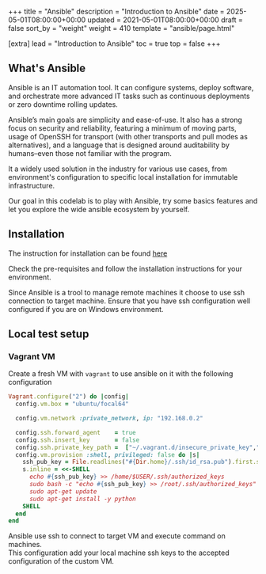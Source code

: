 +++
title = "Ansible"
description = "Introduction to Ansible"
date = 2025-05-01T08:00:00+00:00
updated = 2021-05-01T08:00:00+00:00
draft = false
sort_by = "weight"
weight = 410
template = "ansible/page.html"

[extra]
lead = "Introduction to Ansible"
toc = true
top = false
+++

## What's Ansible

Ansible is an IT automation tool. It can configure systems, deploy software, and orchestrate more advanced IT tasks such as continuous deployments or zero downtime rolling updates.

Ansible’s main goals are simplicity and ease-of-use. It also has a strong focus on security and reliability, featuring a minimum of moving parts, usage of OpenSSH for transport (with other transports and pull modes as alternatives), and a language that is designed around auditability by humans–even those not familiar with the program.

It a widely used solution in the industry for various use cases, from environment's configuration to specific local installation for immutable infrastructure.

Our goal in this codelab is to play with Ansible, try some basics features and let you explore the wide ansible ecosystem by yourself.

## Installation

The instruction for installation can be found [here](https://docs.ansible.com/ansible/2.5/installation_guide/intro_installation.html)  

Check the pre-requisites and follow the installation instructions for your environment.

<aside class="negative">
Since Ansible is a trool to manage remote machines it choose to use ssh connection to target machine.
Ensure that you have ssh configuration well configured if you are on Windows environment.
</aside>


## Local test setup

### Vagrant VM

Create a fresh VM with `vagrant` to use ansible on it with the following configuration
```ruby
Vagrant.configure("2") do |config|
  config.vm.box = "ubuntu/focal64"

  config.vm.network :private_network, ip: "192.168.0.2"

  config.ssh.forward_agent    = true
  config.ssh.insert_key       = false
  config.ssh.private_key_path =  ["~/.vagrant.d/insecure_private_key","~/.ssh/id_rsa"]
  config.vm.provision :shell, privileged: false do |s|
    ssh_pub_key = File.readlines("#{Dir.home}/.ssh/id_rsa.pub").first.strip
    s.inline = <<-SHELL
      echo #{ssh_pub_key} >> /home/$USER/.ssh/authorized_keys
      sudo bash -c "echo #{ssh_pub_key} >> /root/.ssh/authorized_keys"
      sudo apt-get update
      sudo apt-get install -y python
    SHELL
  end
end
```

Ansible use ssh to connect to target VM and execute command on machines.  
This configuration add your local machine ssh keys to the accepted configuration of the custom VM.
